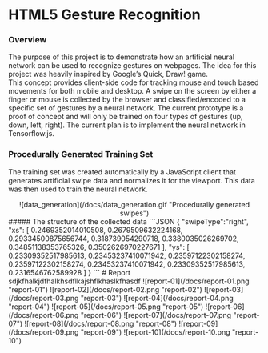 # HTML5 Gesture Recognition

### Overview
The purpose of this project is to demonstrate how an artificial neural network can be used to recognize gestures on webpages. The idea for this project was heavily inspired by Google’s Quick, Draw! game.<br>
This concept provides client-side code for tracking mouse and touch based movements for both mobile and desktop. A swipe on the screen by either a finger or mouse is collected by the browser and classified/encoded to a specific set of gestures by a neural network. The current prototype is a proof of concept and will only be trained on four types of gestures (up, down, left, right). The current plan is to implement the neural network in Tensorflow.js.

### Procedurally Generated Training Set
The training set was created automatically by a JavaScript client that generates artificial swipe data and normalizes it for the viewport. This data was then used to train the neural network.
<div style="text-align:center">
![data_generation](/docs/data_generation.gif "Procedurally generated swipes")
</div>
##### The structure of the collected data
```JSON
{
	"swipeType":"right",
	"xs": [
		0.2469352014010508,
		0.2679509632224168,
		0.29334500875656744,
		0.318739054290718,
		0.3380035026269702,
		0.34851138353765326,
		0.3502626970227671
	],
	"ys": [
		0.23309352517985613,
		0.23453237410071942,
		0.23597122302158274,
		0.23597122302158274,
		0.23453237410071942,
		0.23309352517985613,
		0.2316546762589928
	]
}
```
# Report sdjkfhalkjdfhalkhsdflkajshflkhaslkfhasdf
![report-01](/docs/report-01.png "report-01")
![report-02](/docs/report-02.png "report-02")
![report-03](/docs/report-03.png "report-03")
![report-04](/docs/report-04.png "report-04")
![report-05](/docs/report-05.png "report-05")
![report-06](/docs/report-06.png "report-06")
![report-07](/docs/report-07.png "report-07")
![report-08](/docs/report-08.png "report-08")
![report-09](/docs/report-09.png "report-09")
![report-10](/docs/report-10.png "report-10")
